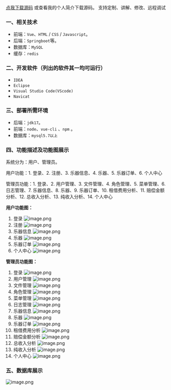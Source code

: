 [点我下载源码](https://www.oneprosol.com/detail/c4749dacc4ee40a1912527345ebe319f)
或查看我的个人简介下载源码。
支持定制、讲解、修改、远程调试
### 一、相关技术

- 前端：`Vue`、`HTML` / `CSS` / `Javascript`。
- 后端：`Springboot`等。
- 数据库：`MySQL`
- 缓存：`redis`

### 二、开发软件（列出的软件其一均可运行）

- `IDEA`
- `Eclipse`
- `Visual Studio Code(VScode)`
- `Navicat`

### 三、部署所需环境

- 后端：`jdk17`。
- 前端：`node`、`vue-cli` 、`npm`  。
- 数据库：`mysql5.7以上`

### 四、功能描述及功能图展示

系统分为：用户、管理员。

用户功能：1. 登录、2. 注册、3. 乐器信息、4. 乐器、5. 乐器订单、6. 个人中心

管理员功能：1. 登录、2. 用户管理、3. 文件管理、4. 角色管理、5. 菜单管理、6. 日志管理、7. 乐器信息、8. 乐器、9. 乐器订单、10. 租借费用分析、11. 赔偿金额分析、12. 总收入分析、13. 纯收入分析、14. 个人中心

**用户功能图：**

1. 登录
   ![image.png](https://pic.picprosol.com/user_upload/47a0c8c315464e69858d8da56b2d15ba/2025-01-02%2013:09:54_image.png)
2. 注册
   ![image.png](https://pic.picprosol.com/user_upload/47a0c8c315464e69858d8da56b2d15ba/2025-01-02%2013:10:04_image.png)
3. 乐器信息
   ![image.png](https://pic.picprosol.com/user_upload/47a0c8c315464e69858d8da56b2d15ba/2025-01-02%2013:06:11_image.png)
4. 乐器
   ![image.png](https://pic.picprosol.com/user_upload/47a0c8c315464e69858d8da56b2d15ba/2025-01-02%2013:06:16_image.png)
5. 乐器订单
   ![image.png](https://pic.picprosol.com/user_upload/47a0c8c315464e69858d8da56b2d15ba/2025-01-02%2013:06:20_image.png)
6. 个人中心
   ![image.png](https://pic.picprosol.com/user_upload/47a0c8c315464e69858d8da56b2d15ba/2025-01-02%2013:06:28_image.png)


**管理员功能图：**

1. 登录
   ![image.png](https://pic.picprosol.com/user_upload/47a0c8c315464e69858d8da56b2d15ba/2025-01-02%2013:09:54_image.png)
2. 用户管理
   ![image.png](https://pic.picprosol.com/user_upload/47a0c8c315464e69858d8da56b2d15ba/2025-01-02%2013:13:10_image.png)
3. 文件管理
   ![image.png](https://pic.picprosol.com/user_upload/47a0c8c315464e69858d8da56b2d15ba/2025-01-02%2013:15:52_image.png)
4. 角色管理
   ![image.png](https://pic.picprosol.com/user_upload/47a0c8c315464e69858d8da56b2d15ba/2025-01-02%2013:15:57_image.png)
5. 菜单管理
   ![image.png](https://pic.picprosol.com/user_upload/47a0c8c315464e69858d8da56b2d15ba/2025-01-02%2013:16:01_image.png)
6. 日志管理
   ![image.png](https://pic.picprosol.com/user_upload/47a0c8c315464e69858d8da56b2d15ba/2025-01-02%2013:16:05_image.png)
7. 乐器信息
   ![image.png](https://pic.picprosol.com/user_upload/47a0c8c315464e69858d8da56b2d15ba/2025-01-02%2013:16:10_image.png)
8. 乐器
   ![image.png](https://pic.picprosol.com/user_upload/47a0c8c315464e69858d8da56b2d15ba/2025-01-02%2013:16:14_image.png)
9. 乐器订单
   ![image.png](https://pic.picprosol.com/user_upload/47a0c8c315464e69858d8da56b2d15ba/2025-01-02%2013:16:20_image.png)
10. 租借费用分析
    ![image.png](https://pic.picprosol.com/user_upload/47a0c8c315464e69858d8da56b2d15ba/2025-01-02%2013:16:25_image.png)
11. 赔偿金额分析
    ![image.png](https://pic.picprosol.com/user_upload/47a0c8c315464e69858d8da56b2d15ba/2025-01-02%2013:16:34_image.png)
12. 总收入分析
    ![image.png](https://pic.picprosol.com/user_upload/47a0c8c315464e69858d8da56b2d15ba/2025-01-02%2013:16:40_image.png)
13. 纯收入分析
    ![image.png](https://pic.picprosol.com/user_upload/47a0c8c315464e69858d8da56b2d15ba/2025-01-02%2013:16:44_image.png)
14. 个人中心
    ![image.png](https://pic.picprosol.com/user_upload/47a0c8c315464e69858d8da56b2d15ba/2025-01-02%2013:16:50_image.png)

### 五、数据库展示

![image.png](https://pic.picprosol.com/user_upload/47a0c8c315464e69858d8da56b2d15ba/2025-01-02%2013:18:30_image.png)


